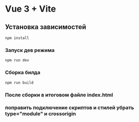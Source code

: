 # Vue 3 + Vite

## Установка зависимостей
```
npm install
```

### Запуск дев режима
```
npm run dev
```

### Сборка билда
```
npm run build

```
### После сборки в итоговом файле index.html 
### поправить подключение скриптов и стилей убрать type="module" и crossorigin 